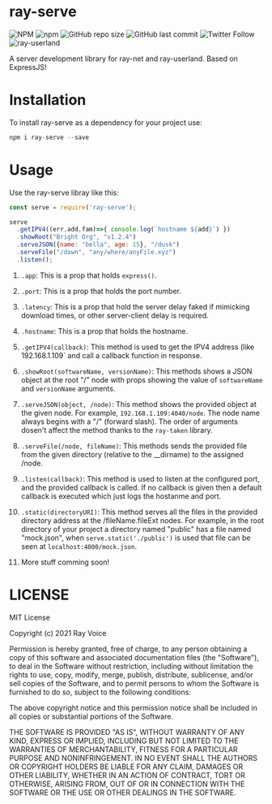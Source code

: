 # ray-serve
![NPM](https://img.shields.io/npm/l/ray-serve)
![npm](https://img.shields.io/npm/v/ray-serve)
![GitHub repo size](https://img.shields.io/github/repo-size/ray6464/ray-serve)
![GitHub last commit](https://img.shields.io/github/last-commit/ray6464/ray-serve)
![Twitter Follow](https://img.shields.io/twitter/follow/rayshorthead?style=social)
![ray-userland](https://img.shields.io/badge/ray%20userland-ray%20net-220713)

A server development library for ray-net and ray-userland. Based on ExpressJS!


# Installation
To install ray-serve as a dependency for your project use:
```javascript
npm i ray-serve --save
```

# Usage
Use the ray-serve libray like this:
```javascript
const serve = require('ray-serve');

serve
  .getIPV4((err,add,fam)=>{ console.log(`hostname ${add}`) })
  .showRoot("Bright Org", "v1.2.4")
  .serveJSON({name: "bella", age: 15}, "/dusk")
  .serveFile("/dawn", "any/where/anyFile.xyz")
  .listen();

```

1. `.app`: This is a prop that holds `express()`.

2. `.port`: This is a prop that holds the port number.

3. `.latency`: This is a prop that hold the server delay faked if mimicking download times, or other server-client delay is required.

4. `.hostname`: This is a prop that holds the hostname.

5. `.getIPV4(callback)`: This method is used to get the IPV4 address (like 192.168.1.109` and call a callback function in response.

6. `.showRoot(softwareName, versionName)`: This methods shows a JSON object at the root "/" node with props showing the value of `softwareName` and `versionName` arguments.

7. `.serveJSON(object, /node)`: This method shows the provided object at the given node. For example, `192.168.1.109:4040/node`. The node name always begins with a "/" (forward slash). The order of arguments dosen't affect the method thanks to the `ray-taken` library.

8. `.serveFile(/node, fileName)`: This methods sends the provided file from the given directory (relative to the __dirname) to the assigned /node.

9. `.listen(callback)`: This method is used to listen at the configured port, and the provided callback is called. If no callback is given then a default callback is executed which just logs the hostanme and port.

10. `.static(directoryURI)`: This method serves all the files in the provided directory address at the /fileName.fileExt nodes. For example, in the root directory of your project a directory named "public" has a file named "mock.json", when `serve.static('./public')` is used that file can be seen at `localhost:4000/mock.json`.

11. More stuff comming soon!

# LICENSE

MIT License

Copyright (c) 2021 Ray Voice

Permission is hereby granted, free of charge, to any person obtaining a copy
of this software and associated documentation files (the "Software"), to deal
in the Software without restriction, including without limitation the rights
to use, copy, modify, merge, publish, distribute, sublicense, and/or sell
copies of the Software, and to permit persons to whom the Software is
furnished to do so, subject to the following conditions:

The above copyright notice and this permission notice shall be included in all
copies or substantial portions of the Software.

THE SOFTWARE IS PROVIDED "AS IS", WITHOUT WARRANTY OF ANY KIND, EXPRESS OR
IMPLIED, INCLUDING BUT NOT LIMITED TO THE WARRANTIES OF MERCHANTABILITY,
FITNESS FOR A PARTICULAR PURPOSE AND NONINFRINGEMENT. IN NO EVENT SHALL THE
AUTHORS OR COPYRIGHT HOLDERS BE LIABLE FOR ANY CLAIM, DAMAGES OR OTHER
LIABILITY, WHETHER IN AN ACTION OF CONTRACT, TORT OR OTHERWISE, ARISING FROM,
OUT OF OR IN CONNECTION WITH THE SOFTWARE OR THE USE OR OTHER DEALINGS IN THE
SOFTWARE.

